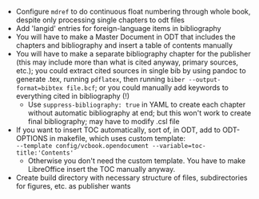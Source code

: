 - Configure `mdref` to do continuous float numbering through whole book, despite
  only processing single chapters to odt files
- Add 'langid' entries for foreign-language items in bibliography
- You will have to make a Master Document in ODT that includes the chapters and
  bibliography and insert a table of contents manually
- You will have to make a separate bibliography chapter for the publisher (this
  may include more than what is cited anyway, primary sources, etc.); you could
  extract cited sources in single bib by using pandoc to generate .tex, running
  `pdflatex`, then running `biber --output-format=bibtex file.bcf`; or you could
  manually add keywords to everything cited in bibliography (!)
  + Use `suppress-bibliography: true` in YAML to create each chapter without
    automatic bibliography at end; but this won't work to create final
    bibliography; may have to modify .csl file
- If you want to insert TOC automatically, sort of, in ODT, add to ODT-OPTIONS
  in makefile, which uses custom template:  
  `--template config/vcbook.opendocument --variable=toc-title:'Contents'`
  + Otherwise you don't need the custom template. You have to make LibreOffice
    insert the TOC manually anyway.
- Create build directory with necessary structure of files, subdirectories for
  figures, etc. as publisher wants

